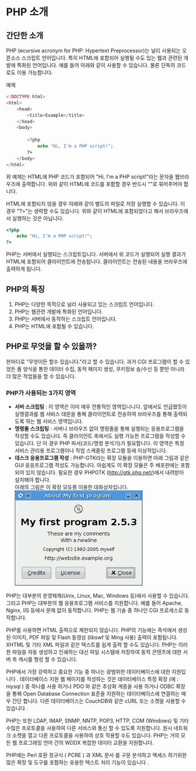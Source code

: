 # PHP 소개

## 간단한 소개
PHP (ecursive acronym for PHP: Hypertext Preprocessor)는 널리 사용되는 오픈소스 스크립트 언어입니다. 특히 HTML에 포함되어 실행될 수도 있는 웹과 관련된 개발에 특화된 언어입니다.
예를 들어 아래와 같이 사용할 수 있습니다. 물론 단독의 코드로도 이용 가능합니다.

예제
```php
<!DOCTYPE html>
<html>
    <head>
        <title>Example</title>
    </head>
    <body>

        <?php
            echo "Hi, I'm a PHP script!";
        ?>
    </body>
</html>
```

위 예제는 HTML에 PHP 코드가 포함되어 "Hi, I'm a PHP script!"라는 문자을 웹브라우즈에 출력합니다.
위와 같이 HTML에 코드를 포함할 경우 반드시 "<?php"와 "?>"로 묶어주어야 합니다.

HTML에 포함되지 않을 경우 아래와 같이 별도의 파일로 저장 실행할 수 있습니다. 이 경우 "?>"는 생략할 수도 있습니다.
위와 같이 HTML에 포함되었다고 해서 브라우즈에서 실행하는 것은 아닙니다.
```php
<?php
    echo "Hi, I'm a PHP script!";
?>
```
PHP는 서버에서 실행되는 스크립트입니다. 서버에서 위 코드가 실행되어 실행 결과가 HTML에 포함되어 클라이언트에 전송됩니다. 클라이언트는 전송된 내용을 브라우즈에 출력하게 됩니다.

## PHP의 특징
1. PHP는 다양한 목적으로 널리 사용되고 있는 스크립트 언어입니다.
2. PHP는 웹관련 개발에 특화된 언어입니다.
3. PHP는 서버에서 동작하는 스크립트 언어입니다.
4. PHP는 HTML에 포함될 수 있습니다.

## PHP로 무엇을 할 수 있을까?
한마디로 "무엇이든 할수 있습니다."라고 할 수 있습니다. 과거 CGI 프로그램이 할 수 있었든 폼 양식을 통한 데이터 수집, 동적 페이지 생성, 쿠키정보 송/수신 등 뿐만 아니라 더 많은 작업들을 할 수 있습니다.

### PHP가 사용되는 3가지 영역
* **서버 스크립팅** : 이 영역은 이미 매우 전통적인 영역입니니다. 앞에서도 언급했듯이 실행결과를 웹 서비스 데몬을 통해 클라이언트로 전송하여 브라우즈를 통해 출력되도록 하는 웹 서비스 영역입니다.
* **명령줄 스크립팅** : 서버나 브라우즈 없이 명령줄을 통해 실행되는 응용프로그램을 작성할 수도 있습니다. 즉 클라이언트 축에서도 실행 가능한 프로그램을 작성할 수 있습니다. 단 이 경우 PHP 파서(코드/명령 분석기)가 필요합니다. 이 영역은 특정 서비스 관리용 프로그램이나 작업 스케즐링 프로그램 등에 이상적입니다.
* **데스크 응용프로그램 작성** : PHP-GTK라는 확장 모듈을 이용하면 아래 그림과 같은 GUI 응응프로그램 작성도 가능합니다. 아쉽게도 이 확장 모듈은 주 배포판에는 포함되어 있지 않습니다. 필요한 경우 PHPGTK (http://gtk.php.net/)에서 내려받아 설치해야 합니다.<br/>아래의 그림은 이 확장 모듀릉 이용한 대화상자입니다.<br/>![PHP GTK](./images/gtkaboutdialog.png)

PHP는 대부분의 운영체제(Unix, Linux, Mac, Windows 등)에서 사용할 수 있습니다. 그리고 PHP는 대부분의 웹 응용프로그램 서비스를 지원합니다. 예를 들어 Apache, Nginx, IIS 등에서 문제 없이 동작합니다. PHP는 웹 기술 중 하나인 CGI 프로세스로 동작합니다.

PHP를 사용하면 HTML 출력으로 제한되지 않습니다. PHP의 기능에는 즉석에서 생성 된 이미지, PDF 파일 및 Flash 동영상 (libswf 및 Ming 사용) 출력이 포함됩니다. XHTML 및 기타 XML 파일과 같은 텍스트를 쉽게 출력 할 수도 있습니다. PHP는 이러한 파일을 자동 생성하고 인쇄하는 대신 파일 시스템에 저장하여 동적 콘텐츠에 대한 서버 측 캐시를 형성 할 수 있습니다.

PHP에서 가장 강력하고 중요한 기능 중 하나는 광범위한 데이터베이스에 대한 지원입니다 . 데이터베이스 지원 웹 페이지를 작성하는 것은 데이터베이스 특정 확장 (예 : mysql ) 중 하나를 사용 하거나 PDO 와 같은 추상화 계층을 사용 하거나 ODBC 확장을 통해 Open Database Connection 표준을 지원하는 데이터베이스에 연결하는 매우 간단 합니다. 다른 데이터베이스는 CouchDB와 같은 cURL 또는 소켓을 사용할 수 있습니다 .

PHP는 또한 LDAP, IMAP, SNMP, NNTP, POP3, HTTP, COM (Windows) 및 기타 수많은 프로토콜을 사용하여 다른 서비스와 통신 할 수 있도록 지원합니다. 원시 네트워크 소켓을 열고 다른 프로토콜을 사용하여 상호 작용할 수도 있습니다. PHP는 거의 모든 웹 프로그래밍 언어 간의 WDDX 복잡한 데이터 교환을 지원합니다.

PHP에는 Perl 호환 정규식 ( PCRE ) 과 XML 문서 를 구문 분석하고 액세스 하기위한 많은 확장 및 도구를 포함하는 유용한 텍스트 처리 기능이 있습니다 .

